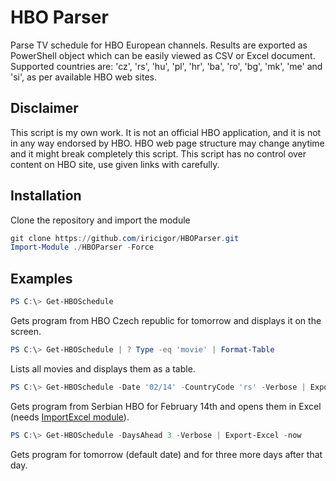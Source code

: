 # HBO Parser

Parse TV schedule for HBO European channels. Results are exported as PowerShell object which can be easily viewed as CSV or Excel document.
Supported countries are: 'cz', 'rs', 'hu', 'pl', 'hr', 'ba', 'ro', 'bg', 'mk', 'me' and 'si', as per available HBO web sites.

## Disclaimer

This script is my own work. It is not an official HBO application, and it is not in any way endorsed by HBO. 
HBO web page structure may change anytime and it might break completely this script.
This script has no control over content on HBO site, use given links with carefully.

## Installation

Clone the repository and import the module
```PowerShell
git clone https://github.com/iricigor/HBOParser.git
Import-Module ./HBOParser -Force
```

## Examples

```PowerShell
PS C:\> Get-HBOSchedule
```

Gets program from HBO Czech republic for tomorrow and displays it on the screen.

```PowerShell
PS C:\> Get-HBOSchedule | ? Type -eq 'movie' | Format-Table
```

Lists all movies and displays them as a table.

```PowerShell
PS C:\> Get-HBOSchedule -Date '02/14' -CountryCode 'rs' -Verbose | Export-Excel -now
```

Gets program from Serbian HBO for February 14th and opens them in Excel (needs [ImportExcel module](https://github.com/dfinke/ImportExcel)).

```PowerShell
PS C:\> Get-HBOSchedule -DaysAhead 3 -Verbose | Export-Excel -now
```

Gets program for tomorrow (default date) and for three more days after that day.
